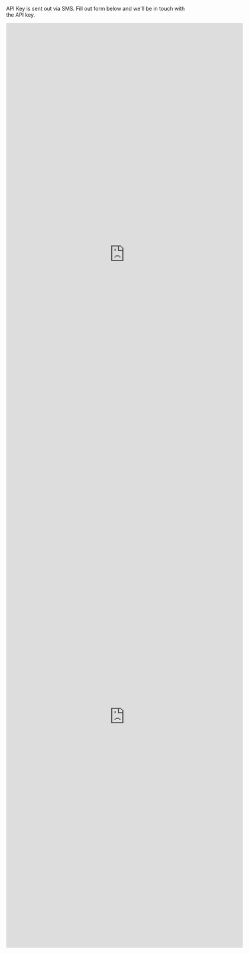 API Key is sent out via SMS. Fill out form below and we'll be in touch with the API key.

<!-- Display in AU -->
<div class="google-form" style=display:%au-only%>
    <iframe src="https://docs.google.com/forms/d/e/1FAIpQLSeOqN9AAa-5KTe7M58cxLxDmkeDTLoWTCebkJ61Jwfh2LoEDg/viewform?embedded=true" width="640" height="1250" frameborder="0" marginheight="0" marginwidth="0">Loading…</iframe>
</div>

<!-- Display in NZ -->
<div class="google-form" style=display:%nz-only%>
    <iframe src="https://docs.google.com/forms/d/e/1FAIpQLSeHaPg48iICWINpZ9FHRbHgnnjhF2S2Y5PYtNOIJVZn9-Dpvw/viewform?embedded=true" width="640" height="1250" frameborder="0" marginheight="0" marginwidth="0">Loading…</iframe>
</div>
